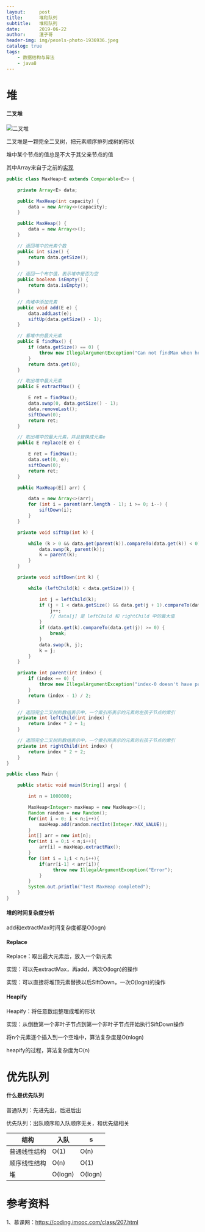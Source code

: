 ```yaml
---
layout:     post
title:      堆和队列
subtitle:   堆和队列
date:       2019-06-22
author:     渣子哥
header-img: img/pexels-photo-1936936.jpeg
catalog: true
tags:
    - 数据结构与算法
    - java8
---
```




# 堆

#### 二叉堆



![二叉堆](https://zhazige-com.oss-cn-qingdao.aliyuncs.com/data-structure/MaxHeap.jpg?x-oss-process=style/watermark)



二叉堆是一颗完全二叉树，把元素顺序排列成树的形状

堆中某个节点的值总是不大于其父亲节点的值

其中Array来自于之前的[实现](https://zhazige.com/2019/05/19/数组-栈与队列/)

```java
public class MaxHeap<E extends Comparable<E>> {

    private Array<E> data;

    public MaxHeap(int capacity) {
        data = new Array<>(capacity);
    }

    public MaxHeap() {
        data = new Array<>();
    }

    // 返回堆中的元素个数
    public int size() {
        return data.getSize();
    }

    // 返回一个布尔值，表示堆中是否为空
    public boolean isEmpty() {
        return data.isEmpty();
    }

    // 向堆中添加元素
    public void add(E e) {
        data.addLast(e);
        siftUp(data.getSize() - 1);
    }

    // 看堆中的最大元素
    public E findMax() {
        if (data.getSize() == 0) {
            throw new IllegalArgumentException("Can not findMax when heap is empty.");
        }
        return data.get(0);
    }

    // 取出堆中最大元素
    public E extractMax() {

        E ret = findMax();
        data.swap(0, data.getSize() - 1);
        data.removeLast();
        siftDown(0);
        return ret;
    }

    // 取出堆中的最大元素，并且替换成元素e
    public E replace(E e) {

        E ret = findMax();
        data.set(0, e);
        siftDown(0);
        return ret;
    }

    public MaxHeap(E[] arr) {

        data = new Array<>(arr);
        for (int i = parent(arr.length - 1); i >= 0; i--) {
            siftDown(i);
        }
    }

    private void siftUp(int k) {

        while (k > 0 && data.get(parent(k)).compareTo(data.get(k)) < 0) {
            data.swap(k, parent(k));
            k = parent(k);
        }
    }

    private void siftDown(int k) {

        while (leftChild(k) < data.getSize()) {

            int j = leftChild(k);
            if (j + 1 < data.getSize() && data.get(j + 1).compareTo(data.get(j)) > 0) {
                j++;
                // data[j] 是 leftChild 和 rightChild 中的最大值
            }
            if (data.get(k).compareTo(data.get(j)) >= 0) {
                break;
            }
            data.swap(k, j);
            k = j;
        }
    }

    private int parent(int index) {
        if (index == 0) {
            throw new IllegalArgumentException("index-0 doesn't have parent.");
        }
        return (index - 1) / 2;
    }

    // 返回完全二叉树的数组表示中，一个索引所表示的元素的左孩子节点的索引
    private int leftChild(int index) {
        return index * 2 + 1;
    }

    // 返回完全二叉树的数组表示中，一个索引所表示的元素的右孩子节点的索引
    private int rightChild(int index) {
        return index * 2 + 2;
    }
}
```



```java
public class Main {

    public static void main(String[] args) {

        int n = 1000000;

        MaxHeap<Integer> maxHeap = new MaxHeap<>();
        Random random = new Random();
        for(int i = 0; i < n;i++){
            maxHeap.add(random.nextInt(Integer.MAX_VALUE));
        }
        int[] arr = new int[n];
        for(int i = 0;i < n;i++){
            arr[i] = maxHeap.extractMax();
        }
        for (int i = 1;i < n;i++){
            if(arr[i-1] < arr[i]){
                 throw new IllegalArgumentException("Error");
            }
        }
        System.out.println("Test MaxHeap completed");
    }
}
```



#### 堆的时间复杂度分析

add和extractMax时间复杂度都是O(logn)



#### Replace

Replace：取出最大元素后，放入一个新元素

实现：可以先extractMax，再add，两次O(logn)的操作

实现：可以直接将堆顶元素替换以后SiftDown，一次O(logn)的操作

#### Heapify

Heapify：将任意数组整理成堆的形状

实现：从倒数第一个非叶子节点到第一个非叶子节点开始执行SiftDown操作

将n个元素逐个插入到一个空堆中，算法复杂度是O(nlogn)

heapify的过程，算法复杂度为O(n)



# 优先队列

#### 什么是优先队列

普通队列：先进先出，后进后出

优先队列：出队顺序和入队顺序无关，和优先级相关

| 结构         | 入队    | s       |
| ------------ | ------- | ------- |
| 普通线性结构 | O(1)    | O(n)    |
| 顺序线性结构 | O(n)    | O(1)    |
| 堆           | O(logn) | O(logn) |





# 参考资料

1、慕课网：https://coding.imooc.com/class/207.html